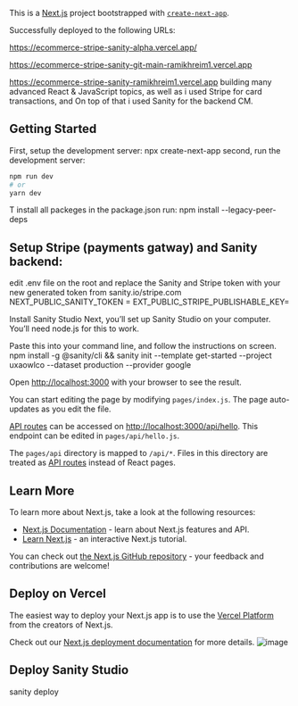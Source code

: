 This is a [Next.js](https://nextjs.org/) project bootstrapped with [`create-next-app`](https://github.com/vercel/next.js/tree/canary/packages/create-next-app).

Successfully deployed to the following URLs:

https://ecommerce-stripe-sanity-alpha.vercel.app/

https://ecommerce-stripe-sanity-git-main-ramikhreim1.vercel.app

https://ecommerce-stripe-sanity-ramikhreim1.vercel.app
building many advanced React & JavaScript topics, as well as i used Stripe for card transactions, and On top of that i used Sanity for the backend CM.  
   

## Getting Started
First, setup the development server:
npx create-next-app
second, run the development server:

```bash
npm run dev
# or
yarn dev
```
T install all packeges in the package.json run:
npm install --legacy-peer-deps

## Setup Stripe (payments gatway) and Sanity backend:

edit .env file on the root and replace the Sanity and Stripe token with your new generated token from sanity.io/stripe.com
NEXT_PUBLIC_SANITY_TOKEN = 
EXT_PUBLIC_STRIPE_PUBLISHABLE_KEY=


Install Sanity Studio
Next, you’ll set up Sanity Studio on your computer. You’ll need node.js for this to work.

Paste this into your command line, and follow the instructions on screen.
npm install -g @sanity/cli && sanity init --template get-started --project uxaowlco --dataset production --provider google


Open [http://localhost:3000](http://localhost:3000) with your browser to see the result.

You can start editing the page by modifying `pages/index.js`. The page auto-updates as you edit the file.

[API routes](https://nextjs.org/docs/api-routes/introduction) can be accessed on [http://localhost:3000/api/hello](http://localhost:3000/api/hello). This endpoint can be edited in `pages/api/hello.js`.

The `pages/api` directory is mapped to `/api/*`. Files in this directory are treated as [API routes](https://nextjs.org/docs/api-routes/introduction) instead of React pages.

## Learn More

To learn more about Next.js, take a look at the following resources:

- [Next.js Documentation](https://nextjs.org/docs) - learn about Next.js features and API.
- [Learn Next.js](https://nextjs.org/learn) - an interactive Next.js tutorial.

You can check out [the Next.js GitHub repository](https://github.com/vercel/next.js/) - your feedback and contributions are welcome!

## Deploy on Vercel

The easiest way to deploy your Next.js app is to use the [Vercel Platform](https://vercel.com/new?utm_medium=default-template&filter=next.js&utm_source=create-next-app&utm_campaign=create-next-app-readme) from the creators of Next.js.

Check out our [Next.js deployment documentation](https://nextjs.org/docs/deployment) for more details.
![image](https://user-images.githubusercontent.com/99683327/174653507-22a109c9-4512-4dfc-a4f6-1475305fed08.png)

## Deploy Sanity Studio
sanity deploy 


